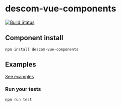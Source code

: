 # descom-vue-components

[![Build Status](https://travis-ci.org/descom-es/descom-vue-components.svg?branch=master)](https://travis-ci.org/descom-es/descom-vue-components)

## Component install
```
npm install descom-vue-components
```

## Examples

[See examples](./examples/index.vue)

### Run your tests
```
npm run test
```
